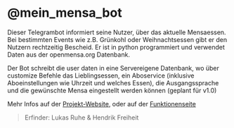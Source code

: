 # @mein_mensa_bot

Dieser Telegrambot informiert seine Nutzer, über das aktuelle Mensaessen.
Bei bestimmten Events wie z.B. Grünkohl oder Weihnachtsessen gibt er den Nutzern
rechtzeitig Bescheid. Er ist in python programmiert und verwendet Daten aus
der openmensa.org Datenbank.

Der Bot schreibt die user daten in eine Servereigene Datenbank, wo über customize Befehle das Lieblingsessen, ein Aboservice (inklusive Aboeinstellungen wie Uhrzeit und welches Essen), die Ausgangssprache und die gewünschte Mensa eingestellt werden können (geplant für v1.0)



Mehr Infos auf der [Projekt-Website](https://telebotter.github.io/mensabot), oder auf der [Funktionenseite](https://telebotter.github.io/mensabot/functions)


> Erfinder: Lukas Ruhe & Hendrik Freiheit
